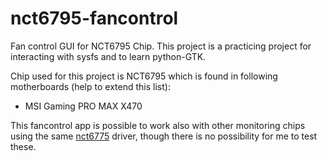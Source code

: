 # nct6795-fancontrol
Fan control GUI for NCT6795 Chip. This project is a practicing project for interacting with sysfs and to learn python-GTK.

Chip used for this project is NCT6795 which is found in following motherboards (help to extend this list):
- MSI Gaming PRO MAX X470

This fancontrol app is possible to work also with other monitoring chips using the same [nct6775](https://github.com/torvalds/linux/blob/master/drivers/hwmon/nct6775.c) driver, though there is no possibility for me to test these.